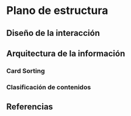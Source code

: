 # Plano de estructura
## Diseño de la interacción
## Arquitectura de la información
### Card Sorting
### Clasificación de contenidos
## Referencias